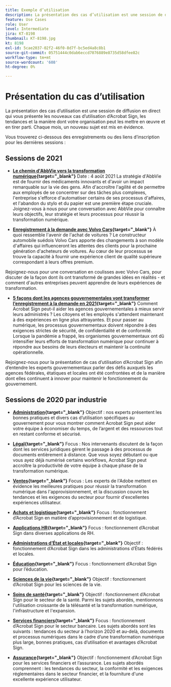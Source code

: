 ```yaml
---
title: Exemple d’utilisation
description: La présentation des cas d’utilisation est une session de diffusion en direct qui vous présente les nouveaux cas d’utilisation d’Acrobat Sign, les tendances et la manière dont votre organisation peut les mettre en œuvre et en tirer parti
feature: Use Cases
role: User
level: Intermediate
jira: KT-8198
thumbnail: KT-8198.jpg
kt: 8198
exl-id: 5cae2037-02f2-46f0-8d7f-bc5ed4a8c8b1
source-git-commit: 05751444c0dab6eccd7076889e8735d58dfee82c
workflow-type: tm+mt
source-wordcount: '608'
ht-degree: 0%

---
```


# Présentation du cas d’utilisation

La présentation des cas d’utilisation est une session de diffusion en direct qui vous présente les nouveaux cas d’utilisation d’Acrobat Sign, les tendances et la manière dont votre organisation peut les mettre en œuvre et en tirer parti. Chaque mois, un nouveau sujet est mis en évidence.

Vous trouverez ci-dessous des enregistrements ou des liens d’inscription pour les dernières sessions :

## Sessions de 2021

* **[Le chemin d&#39;AbbVie vers la transformation numérique](https://use-case-showcase-with-abbvie.joinus.adobeevents.com/){target="_blank"}**
Date : 4 août 2021
La stratégie d&#39;AbbVie est de fournir des médicaments innovants et d&#39;avoir un impact remarquable sur la vie des gens. Afin d&#39;accroître l&#39;agilité et de permettre aux employés de se concentrer sur des tâches plus complexes, l&#39;entreprise s&#39;efforce d&#39;automatiser certains de ses processus d&#39;affaires, et l&#39;abandon du stylo et du papier est une première étape cruciale. Joignez-vous à nous pour une conversation avec AbbVie pour connaître leurs objectifs, leur stratégie et leurs processus pour réussir la transformation numérique.

* **[Enregistrement à la demande avec Volvo Cars](https://gateway.on24.com/wcc/eh/2172296/lp/2963219/adobe-sign-use-case-showcase%3A-featuring-volvo-cars/){target="_blank"}**
À quoi ressemble l&#39;avenir de l&#39;achat de voitures ? Le constructeur automobile suédois Volvo Cars apporte des changements à son modèle d&#39;affaires qui influenceront les attentes des clients pour la prochaine génération d&#39;acheteurs de voitures. Au cœur de leur processus se trouve la capacité à fournir une expérience client de qualité supérieure correspondant à leurs offres premium.

Rejoignez-nous pour une conversation en coulisses avec Volvo Cars, pour discuter de la façon dont ils ont transformé de grandes idées en réalités - et comment d&#39;autres entreprises peuvent apprendre de leurs expériences de transformation.

* **[5 façons dont les agences gouvernementales vont transformer l’enregistrement à la demande en 2021](https://gateway.on24.com/wcc/eh/2172296/lp/2790280/5-ways-government-agencies-will-transform-in-2021-/){target="_blank"}**
Comment Acrobat Sign peut-il aider les agences gouvernementales à mieux servir leurs administrés ? Les citoyens et les employés s&#39;attendent maintenant à des expériences en ligne plus attrayantes. Et pour passer au numérique, les processus gouvernementaux doivent répondre à des exigences strictes de sécurité, de confidentialité et de conformité. Lorsque la pandémie a frappé, les organismes gouvernementaux ont dû intensifier leurs efforts de transformation numérique pour continuer à répondre aux besoins de leurs électeurs et maintenir la continuité opérationnelle.

Rejoignez-nous pour la présentation de cas d’utilisation d’Acrobat Sign afin d’entendre les experts gouvernementaux parler des défis auxquels les agences fédérales, étatiques et locales ont été confrontées et de la manière dont elles continuent à innover pour maintenir le fonctionnement du gouvernement.

## Sessions de 2020 par industrie

* **[Administration](https://event.on24.com/wcc/r/2790280/7FFF27458A6834FDF8C73C5149637590?partnerref=EXL){target="_blank"}**
Objectif : nos experts présentent les bonnes pratiques et divers cas d’utilisation spécifiques au gouvernement pour vous montrer comment Acrobat Sign peut aider votre équipe à économiser du temps, de l’argent et des ressources tout en restant conforme et sécurisé.

* **[Légal](https://event.on24.com/wcc/r/2634329/292CA0B317E56600A114508CC55376BF?partnerref=EXL){target="_blank"}**
Focus : Nos intervenants discutent de la façon dont les services juridiques gèrent le passage à des processus de documents entièrement à distance. Que vous soyez débutant ou que vous ayez déjà numérisé certains workflows, Acrobat Sign peut accroître la productivité de votre équipe à chaque phase de la transformation numérique.

* **[Ventes](https://acrobat.adobe.com/us/en/business/webinars/adobe-sign-use-case-showcase-sales.html){target="_blank"}**
Focus : Les experts de l&#39;Adobe mettent en évidence les meilleures pratiques pour réussir la transformation numérique dans l&#39;approvisionnement, et la discussion couvre les tendances et les exigences du secteur pour fournir d&#39;excellentes expériences utilisateur.

* **[Achats et logistique](https://event.on24.com/wcc/r/2514418/278FB6F16C198E2B866CF487AF9514F6){target="_blank"}**
Focus : fonctionnement d’Acrobat Sign en matière d’approvisionnement et de logistique.

* **[Applications HR](https://event.on24.com/wcc/r/2351937/D9E34A102F309DFCAF0D07D5192BD66D){target="_blank"}**
Focus : fonctionnement d’Acrobat Sign dans diverses applications de RH.

* **[Administrations d’État et locales](https://event.on24.com/wcc/r/2351937/D9E34A102F309DFCAF0D07D5192BD66D){target="_blank"}**
Objectif : fonctionnement d’Acrobat Sign dans les administrations d’États fédérés et locales.

* **[Éducation](https://event.on24.com/wcc/r/2241711/762243D5EE65DAC44D3AE7BCCD3388A7){target="_blank"}**
Focus : fonctionnement d’Acrobat Sign pour l’éducation.

* **[Sciences de la vie](https://event.on24.com/wcc/r/2204781/2C266134D08DDE48E17C77746F192AA6){target="_blank"}**
Objectif : fonctionnement d’Acrobat Sign pour les sciences de la vie.

* **[Soins de santé](https://event.on24.com/wcc/r/2202626/1D60C42BD396AE273CB09CF53F1051BE){target="_blank"}**
Objectif : fonctionnement d’Acrobat Sign pour le secteur de la santé. Parmi les sujets abordés, mentionnons l&#39;utilisation croissante de la télésanté et la transformation numérique, l&#39;infrastructure et l&#39;expansion.

* **[Services financiers](https://event.on24.com/wcc/r/2177152/40A4315A5D32F21AFB5EB03E25C15992){target="_blank"}**
Focus : fonctionnement d’Acrobat Sign pour le secteur bancaire. Les sujets abordés sont les suivants : tendances du secteur à l’horizon 2020 et au-delà, documents et processus numériques dans le cadre d’une transformation numérique plus large, bonnes pratiques, cas d’utilisation et avantages d’Acrobat Sign.

* **[Assurance](https://event.on24.com/wcc/r/2162717/1449ED610AD3B545004079728D9AE0F6){target="_blank"}**
Objectif : fonctionnement d’Acrobat Sign pour les services financiers et l’assurance. Les sujets abordés comprennent : les tendances du secteur, la conformité et les exigences réglementaires dans le secteur financier, et la fourniture d&#39;une excellente expérience utilisateur.
